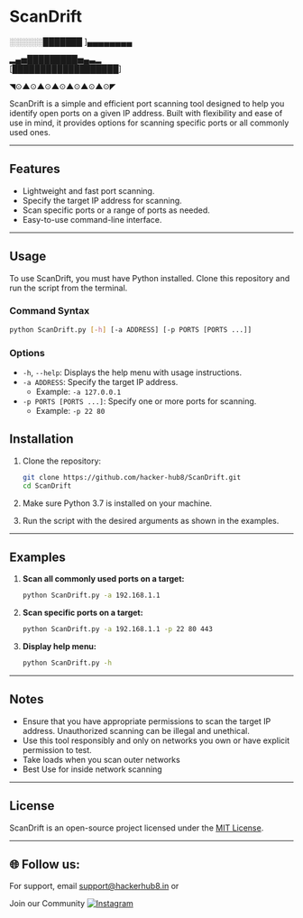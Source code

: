 # ScanDrift  

░░░░░░███████ ]▄▄▄▄▄▄▄▄ 

 ▂▄▅█████████▅▄▃▂        
[███████████████████] 

◥⊙▲⊙▲⊙▲⊙▲⊙▲⊙▲⊙◤

ScanDrift is a simple and efficient port scanning tool designed to help you identify open ports on a given IP address. Built with flexibility and ease of use in mind, it provides options for scanning specific ports or all commonly used ones.  

---

## Features  

- Lightweight and fast port scanning.  
- Specify the target IP address for scanning.  
- Scan specific ports or a range of ports as needed.  
- Easy-to-use command-line interface.  

---

## Usage  

To use ScanDrift, you must have Python installed. Clone this repository and run the script from the terminal.  

### Command Syntax  

```bash
python ScanDrift.py [-h] [-a ADDRESS] [-p PORTS [PORTS ...]]
```

### Options  

- `-h`, `--help`: Displays the help menu with usage instructions.  
- `-a ADDRESS`: Specify the target IP address.  
  - Example: `-a 127.0.0.1`  
- `-p PORTS [PORTS ...]`: Specify one or more ports for scanning.  
  - Example: `-p 22 80`  


## Installation  

1. Clone the repository:  
   ```bash
   git clone https://github.com/hacker-hub8/ScanDrift.git
   cd ScanDrift
   ```  

2. Make sure Python 3.7 is installed on your machine.  

3. Run the script with the desired arguments as shown in the examples.  

---
## Examples  

1. **Scan all commonly used ports on a target:**  
   ```bash
   python ScanDrift.py -a 192.168.1.1
   ```  

2. **Scan specific ports on a target:**  
   ```bash
   python ScanDrift.py -a 192.168.1.1 -p 22 80 443
   ```  

3. **Display help menu:**  
   ```bash
   python ScanDrift.py -h
   ```  

---


## Notes  

- Ensure that you have appropriate permissions to scan the target IP address. Unauthorized scanning can be illegal and unethical.  
- Use this tool responsibly and only on networks you own or have explicit permission to test.
- Take loads when you scan outer networks
- Best Use for inside network scanning  

---

## License  

ScanDrift is an open-source project licensed under the [MIT License](https://github.com/hacker-hub8/ScanDrift?tab=GPL-3.0-1-ov-file).  

---


## 🌐 Follow us:

For support, email support@hackerhub8.in 
or

Join our Community [![Instagram](https://img.shields.io/badge/Instagram-%23E4405F.svg?logo=Instagram&logoColor=white)](https://instagram.com/hacker_hub8) 
